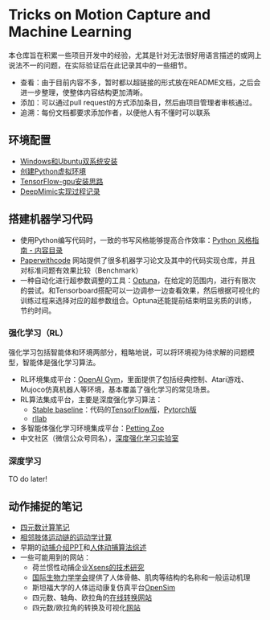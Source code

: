 # Tricks on Motion Capture and Machine Learning
本仓库旨在积累一些项目开发中的经验，尤其是针对无法很好用语言描述的或网上说法不一的问题，在实际验证后在此记录其中的一些细节。

 - 查看：由于目前内容不多，暂时都以超链接的形式放在README文档，之后会进一步整理，使整体内容结构更加清晰。
 - 添加：可以通过pull request的方式添加条目，然后由项目管理者审核通过。
 - 追溯：每份文档都要求添加作者，以便他人有不懂时可以联系


## **环境配置**

 - [Windows和Ubuntu双系统安装](https://github.com/stevenzolo/Mocap_Learning_Tricks/blob/main/%E7%8E%AF%E5%A2%83%E9%85%8D%E7%BD%AE/%E5%9C%A8Windows%E4%B8%8A%E5%AE%89%E8%A3%85Ubuntu%E5%8F%8C%E7%B3%BB%E7%BB%9F.md)
 - [创建Python虚拟环境](https://github.com/stevenzolo/Mocap_Learning_Tricks/blob/main/%E7%8E%AF%E5%A2%83%E9%85%8D%E7%BD%AE/Python%E5%88%9B%E5%BB%BA%E8%99%9A%E6%8B%9F%E7%8E%AF%E5%A2%83.md)
 - [TensorFlow-gpu安装思路](https://github.com/stevenzolo/Mocap_Learning_Tricks/blob/main/%E7%8E%AF%E5%A2%83%E9%85%8D%E7%BD%AE/tensroflow-gpu%E5%AE%89%E8%A3%85%E6%80%9D%E8%B7%AF.md)
 - [DeepMimic实现过程记录](https://github.com/stevenzolo/Mocap_Learning_Tricks/blob/main/%E7%8E%AF%E5%A2%83%E9%85%8D%E7%BD%AE/DeepMimicImplement.docx)

## 搭建机器学习代码

 - 使用Python编写代码时，一致的书写风格能够提高合作效率：[Python 风格指南 - 内容目录](https://zh-google-styleguide.readthedocs.io/en/latest/google-python-styleguide/contents/)
 - [Paperwithcode](https://paperswithcode.com/) 网站提供了很多机器学习论文及其中的代码实现仓库，并且对标准问题有效果比较（Benchmark）
 - 一种自动化进行超参数调整的工具：[Optuna](https://optuna.org/)，在给定的范围内，进行有限次的尝试。和Tensorboard搭配可以一边调参一边查看效果，然后根据可视化的训练过程来选择对应的超参数组合。Optuna还能提前结束明显劣质的训练，节约时间。

### 强化学习（RL）
强化学习包括智能体和环境两部分，粗略地说，可以将环境视为待求解的问题模型，智能体是强化学习算法。

 - RL环境集成平台：[OpenAI Gym](https://gym.openai.com/)，里面提供了包括经典控制、Atari游戏、Mujoco仿真机器人等环境，基本覆盖了强化学习的常见场景。
 - RL算法集成平台，主要是深度强化学习算法：
	 - [Stable baseline](https://stable-baselines3.readthedocs.io/en/master/)：代码的[TensorFlow版](https://github.com/hill-a/stable-baselines)，[Pytorch版](https://github.com/DLR-RM/stable-baselines3)
	 - [rllab](https://rllab.readthedocs.io/en/latest/)
 - 多智能体强化学习环境集成平台：[Petting Zoo](https://www.pettingzoo.ml/)
 - 中文社区（微信公众号同名），[深度强化学习实验室](http://deeprl.neurondance.com/)

### 深度学习
TO do later!
## 动作捕捉的笔记

 - [四元数计算笔记](https://github.com/stevenzolo/Mocap_Learning_Tricks/blob/main/%E5%8A%A8%E6%8D%95%E7%AC%94%E8%AE%B0/Quaternion_calculation_notes.pdf)
 - [相邻肢体运动链的运动学计算](https://github.com/stevenzolo/Mocap_Learning_Tricks/blob/main/%E5%8A%A8%E6%8D%95%E7%AC%94%E8%AE%B0/Two-segment_chain_kinematics_tutorial.pdf)
 - 早期的[动捕介绍PPT](https://github.com/stevenzolo/Mocap_Learning_Tricks/blob/main/%E5%8A%A8%E6%8D%95%E7%AC%94%E8%AE%B0/Mocap_Intro.pptx)和[人体动捕算法综述](https://github.com/stevenzolo/Mocap_Learning_Tricks/blob/main/%E5%8A%A8%E6%8D%95%E7%AC%94%E8%AE%B0/%E4%BA%BA%E4%BD%93%E5%8A%A8%E6%8D%95%E7%AE%97%E6%B3%95%E7%BB%BC%E8%BF%B0.docx)
 - 一些可能用到的网站：
	 - 荷兰惯性动捕企业[Xsens的技术研究](https://www.xsens.com/research?document=All%20documents)
	 - [国际生物力学学会](https://isbweb.org/)提供了人体骨骼、肌肉等结构的名称和一般运动机理
	 - 斯坦福大学的人体运动康复仿真平台[OpenSim](https://opensim.stanford.edu/)
	 - 四元数、轴角、欧拉角的[在线转换网站](https://www.andre-gaschler.com/rotationconverter/)
	 - 四元数/欧拉角的转换及可视化[网站](https://quaternions.online/)

